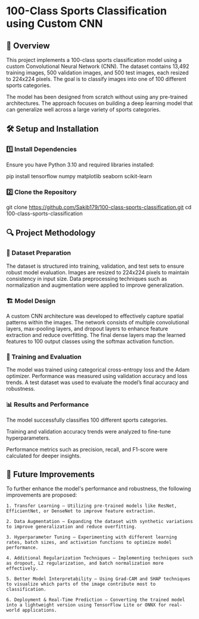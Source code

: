 # 100-Class Sports Classification using Custom CNN

## 📌 Overview

This project implements a 100-class sports classification model using a custom Convolutional Neural Network (CNN). The dataset contains 13,492 training images, 500 validation images, and 500 test images, each resized to 224x224 pixels. The goal is to classify images into one of 100 different sports categories.

The model has been designed from scratch without using any pre-trained architectures. The approach focuses on building a deep learning model that can generalize well across a large variety of sports categories.

## 🛠️ Setup and Installation

### 1️⃣ Install Dependencies

Ensure you have Python 3.10 and required libraries installed:

pip install tensorflow numpy matplotlib seaborn scikit-learn

### 2️⃣ Clone the Repository

git clone https://github.com/Sakib179/100-class-sports-classification.git
cd 100-class-sports-classification

## 🔍 Project Methodology

### 📂 Dataset Preparation

The dataset is structured into training, validation, and test sets to ensure robust model evaluation. Images are resized to 224x224 pixels to maintain consistency in input size. Data preprocessing techniques such as normalization and augmentation were applied to improve generalization.

### 🏗️ Model Design

A custom CNN architecture was developed to effectively capture spatial patterns within the images. The network consists of multiple convolutional layers, max-pooling layers, and dropout layers to enhance feature extraction and reduce overfitting. The final dense layers map the learned features to 100 output classes using the softmax activation function.

### 🎯 Training and Evaluation

The model was trained using categorical cross-entropy loss and the Adam optimizer. Performance was measured using validation accuracy and loss trends. A test dataset was used to evaluate the model’s final accuracy and robustness.

### 📊 Results and Performance

The model successfully classifies 100 different sports categories.

Training and validation accuracy trends were analyzed to fine-tune hyperparameters.

Performance metrics such as precision, recall, and F1-score were calculated for deeper insights.

## 🚀 Future Improvements

To further enhance the model's performance and robustness, the following improvements are proposed:

    1. Transfer Learning – Utilizing pre-trained models like ResNet, EfficientNet, or DenseNet to improve feature extraction.

    2. Data Augmentation – Expanding the dataset with synthetic variations to improve generalization and reduce overfitting.

    3. Hyperparameter Tuning – Experimenting with different learning rates, batch sizes, and activation functions to optimize model performance.

    4. Additional Regularization Techniques – Implementing techniques such as dropout, L2 regularization, and batch normalization more effectively.

    5. Better Model Interpretability – Using Grad-CAM and SHAP techniques to visualize which parts of the image contribute most to classification.

    6. Deployment & Real-Time Prediction – Converting the trained model into a lightweight version using TensorFlow Lite or ONNX for real-world applications.
